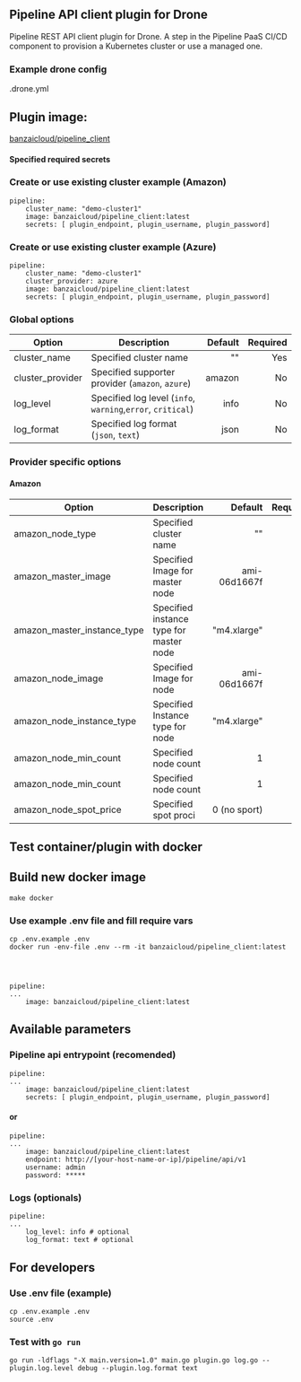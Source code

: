 
## Pipeline API client plugin for Drone

Pipeline REST API client plugin for Drone. A step in the Pipeline PaaS CI/CD component to provision a Kubernetes cluster or use a managed one.

### Example drone config

.drone.yml

## Plugin image: 

[banzaicloud/pipeline_client](https://hub.docker.com/r/banzaicloud/plugin-pipeline-client/)    

#### Specified required secrets



### Create or use existing cluster example (Amazon)

    pipeline:
        cluster_name: "demo-cluster1"
        image: banzaicloud/pipeline_client:latest
        secrets: [ plugin_endpoint, plugin_username, plugin_password]

### Create or use existing cluster example (Azure)
    pipeline:
        cluster_name: "demo-cluster1"
        cluster_provider: azure
        image: banzaicloud/pipeline_client:latest
        secrets: [ plugin_endpoint, plugin_username, plugin_password]

### Global options

| Option           | Description             | Default  | Required |
| -------------    | ----------------------- | --------:| --------:|
| cluster_name     | Specified cluster name  | ""       | Yes      |
| cluster_provider | Specified supporter provider (`amazon`, `azure`) | amazon   | No       |
| log_level        | Specified log level (`info`, `warning`,`error`, `critical`) | info   | No       |
| log_format       | Specified log format (`json`, `text`) | json   | No       |

### Provider specific options
#### Amazon
| Option                      | Description              | Default  | Required |
| -------------               | -----------------------  | --------:| --------:|
| amazon_node_type            | Specified cluster name   | ""       | Yes      |
| amazon_master_image         | Specified Image for master node  | ami-06d1667f| No       |
| amazon_master_instance_type | Specified instance type for master node | "m4.xlarge"   | No       |
| amazon_node_image           | Specified Image for node | ami-06d1667f| No       |
| amazon_node_instance_type   | Specified Instance type for node | "m4.xlarge"   | No       |
| amazon_node_min_count       | Specified node count | 1   | No       |
| amazon_node_min_count       | Specified node count | 1   | No       |
| amazon_node_spot_price      | Specified spot proci | 0 (no sport)   | No       |

##
## Test container/plugin with docker

## Build new docker image
    make docker

### Use example .env file and fill require vars
    cp .env.example .env
    docker run -env-file .env --rm -it banzaicloud/pipeline_client:latest




    pipeline:
    ...
        image: banzaicloud/pipeline_client:latest

## Available parameters

### Pipeline api entrypoint (recomended)

    pipeline:
    ...
        image: banzaicloud/pipeline_client:latest
        secrets: [ plugin_endpoint, plugin_username, plugin_password]
        
#### or
    pipeline:
    ...
        image: banzaicloud/pipeline_client:latest
        endpoint: http://[your-host-name-or-ip]/pipeline/api/v1
        username: admin
        password: *****

### Logs (optionals)
    pipeline:
    ...
        log_level: info # optional
        log_format: text # optional
        
## For developers
### Use .env file (example)

    cp .env.example .env
    source .env

### Test with `go run`

    go run -ldflags "-X main.version=1.0" main.go plugin.go log.go --plugin.log.level debug --plugin.log.format text

